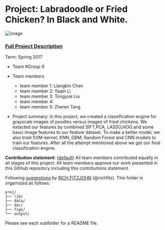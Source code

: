# Project: Labradoodle or Fried Chicken? In Black and White. 
![image](figs/poodleKFC.jpg)

### [Full Project Description](doc/project3_desc.html)

Term: Spring 2017

+ Team #Group 9
+ Team members
	+ team member 1: Liangbin Chen
	+ team member 2: Yaqin Li
	+ team member 3: Tongyue Liu
	+ team member 4: 
	+ team member 5: Zheren Tang

+ Project summary: In this project, we created a classification engine for grayscale images of poodles versus images of fried chickens. 
We extacted our features by combined SIFT,PCA, LASSO,HOG and some basic image features to our feature dataset. To make a better model, we also tried SVM-kernel, KNN, GBM, Random Forest and CNN models to train our features. After all the attempt mentioned above we got our final classification engine.
	
**Contribution statement**: ([default](doc/a_note_on_contributions.md)) All team members contributed equally in all stages of this project. All team members approve our work presented in this GitHub repository including this contributions statement.


Following [suggestions](http://nicercode.github.io/blog/2013-04-05-projects/) by [RICH FITZJOHN](http://nicercode.github.io/about/#Team) (@richfitz). This folder is orgarnized as follows.

```
proj/
├── lib/
├── data/
├── doc/
├── figs/
└── output/
```

Please see each subfolder for a README file.
